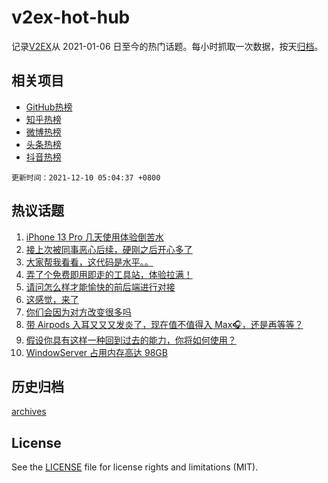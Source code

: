 # v2ex-hot-hub

 记录[V2EX](https://www.v2ex.com/)从 2021-01-06 日至今的热门话题。每小时抓取一次数据，按天[归档](archives)。
 
 ## 相关项目

- [GitHub热榜](https://github.com/snaildev/github-hot-hub)
- [知乎热榜](https://github.com/snaildev/zhihu-hot-hub)
- [微博热榜](https://github.com/snaildev/weibo-hot-hub)
- [头条热榜](https://github.com/snaildev/toutiao-hot-hub)
- [抖音热榜](https://github.com/snaildev/douyin-hot-hub)


 `更新时间：2021-12-10 05:04:37 +0800`

## 热议话题

1. [iPhone 13 Pro 几天使用体验倒苦水](https://www.v2ex.com/t/821098)
1. [接上次被同事恶心后续，硬刚之后开心多了](https://www.v2ex.com/t/821072)
1. [大家帮我看看，这代码是水平。。](https://www.v2ex.com/t/821118)
1. [弄了个免费即用即走的工具站，体验拉满！](https://www.v2ex.com/t/821078)
1. [请问怎么样才能愉快的前后端进行对接](https://www.v2ex.com/t/821032)
1. [这感觉，来了](https://www.v2ex.com/t/821138)
1. [你们会因为对方改变很多吗](https://www.v2ex.com/t/821076)
1. [带 Airpods 入耳又又又发炎了，现在值不值得入 Max🎧，还是再等等？](https://www.v2ex.com/t/821082)
1. [假设你具有这样一种回到过去的能力，你将如何使用？](https://www.v2ex.com/t/821015)
1. [WindowServer 占用内存高达 98GB](https://www.v2ex.com/t/821049)

## 历史归档

[archives](archives)

## License

See the [LICENSE](LICENSE) file for license rights and limitations (MIT).
